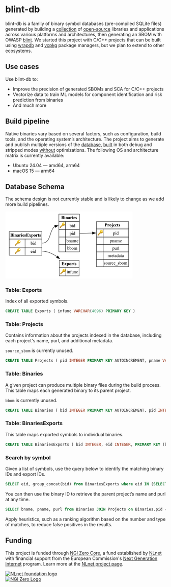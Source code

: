 <!--
SPDX-FileCopyrightText: AppThreat <cloud@appthreat.com>

SPDX-License-Identifier: MIT
-->

# blint-db

blint-db is a family of binary symbol databases (pre-compiled SQLite files) generated by building a [collection](./docs/vcpkg-projects.csv) of [open-source](./docs/meson-projects.csv) libraries and applications across various platforms and architectures, then generating an SBOM with OWASP [blint](https://github.com/owasp-dep-scan/blint). We started this project with C/C++ projects that can be built using [wrapdb](https://github.com/mesonbuild/wrapdb) and [vcpkg](https://github.com/microsoft/vcpkg) package managers, but we plan to extend to other ecosystems.

## Use cases

Use blint-db to:

- Improve the precision of generated SBOMs and SCA for C/C++ projects
- Vectorize data to train ML models for component identification and risk prediction from binaries
- And much more

## Build pipeline

Native binaries vary based on several factors, such as configuration, build tools, and the operating system’s architecture. The project aims to generate and publish multiple versions of the [database](https://github.com/orgs/AppThreat/packages?repo_name=blint-db), [built](https://github.com/AppThreat/blint-db/blob/21a16bf87a62a137405901c37955d95883388201/blint_db/handlers/language_handlers/meson_handler.py#L40) in both debug and stripped modes [without](https://github.com/AppThreat/blint-db/blob/21a16bf87a62a137405901c37955d95883388201/blint_db/handlers/language_handlers/vcpkg_handler.py#L89) optimizations. The following OS and architecture matrix is currently available:

- Ubuntu 24.04 — amd64, arm64
- macOS 15 — arm64

## Database Schema

The schema design is not currently stable and is likely to change as we add more build pipelines.

<img src="./docs/schema.png" alt="Blint DB schema" width="400" />

### Table: Exports

Index of all exported symbols.

```sql
CREATE TABLE Exports ( infunc VARCHAR(4096) PRIMARY KEY )
```

### Table: Projects

Contains information about the projects indexed in the database, including each project's name, purl, and additional metadata.

`source_sbom` is currently unused.

```sql
CREATE TABLE Projects ( pid INTEGER PRIMARY KEY AUTOINCREMENT, pname VARCHAR(255) UNIQUE, purl TEXT UNIQUE, metadata BLOB, source_sbom BLOB )
```

### Table: Binaries

A given project can produce multiple binary files during the build process. This table maps each generated binary to its parent project.

`bbom` is currently unused.

```sql
CREATE TABLE Binaries ( bid INTEGER PRIMARY KEY AUTOINCREMENT, pid INTEGER, bname VARCHAR(500), bbom BLOB, FOREIGN KEY (pid) REFERENCES Projects(pid) )
```

### Table: BinariesExports

This table maps exported symbols to individual binaries.

```sql
CREATE TABLE BinariesExports ( bid INTEGER, eid INTEGER, PRIMARY KEY (bid, eid), FOREIGN KEY (bid) REFERENCES Binaries(bid), FOREIGN KEY (eid) REFERENCES Exports(eid) )
```

### Search by symbol

Given a list of symbols, use the query below to identify the matching binary IDs and export IDs.

```sql
SELECT eid, group_concat(bid) from BinariesExports where eid IN (SELECT rowid from Exports where infunc IN ({symbols_list})) group by eid
```

You can then use the binary ID to retrieve the parent project’s name and purl at any time.

```sql
SELECT bname, pname, purl from Binaries JOIN Projects on Binaries.pid = Projects.pid WHERE Binaries.bid = ?
```

Apply heuristics, such as a ranking algorithm based on the number and type of matches, to reduce false positives in the results.

## Funding

This project is funded through [NGI Zero Core](https://nlnet.nl/core), a fund established by [NLnet](https://nlnet.nl) with financial support from the European Commission's [Next Generation Internet](https://ngi.eu) program. Learn more at the [NLnet project page](https://nlnet.nl/project/OWASP-dep-scan).

[<img src="https://nlnet.nl/logo/banner.png" alt="NLnet foundation logo" width="20%" />](https://nlnet.nl)  
[<img src="https://nlnet.nl/image/logos/NGI0_tag.svg" alt="NGI Zero Logo" width="20%" />](https://nlnet.nl/core)
